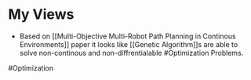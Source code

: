 # My Views
- Based on [[Multi-Objective Multi-Robot Path Planning in Continous Environments]] paper it looks like [[Genetic Algorithm]]s are able to solve non-continous and non-diffrentialable  #Optimization  Problems.

#Optimization
